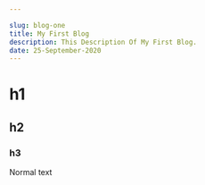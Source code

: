 ```yaml
---

slug: blog-one
title: My First Blog
description: This Description Of My First Blog.
date: 25-September-2020
---
```


# h1

## h2

### h3

Normal text